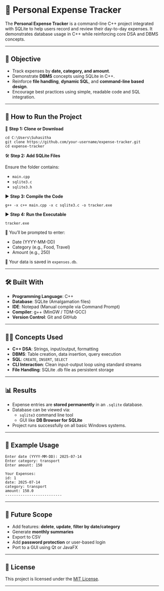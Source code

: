 # 💸 Personal Expense Tracker

The **Personal Expense Tracker** is a command-line C++ project integrated with SQLite to help users record and review their day-to-day expenses. It demonstrates database usage in C++ while reinforcing core DSA and DBMS concepts.

---

## 🎯 Objective

- Track expenses by **date, category, and amount**.
- Demonstrate **DBMS** concepts using SQLite in C++.
- Reinforce **file handling**, **dynamic SQL**, and **command-line based design**.
- Encourage best practices using simple, readable code and SQL integration.

---

## 🚀 How to Run the Project

🔁 **Step 1: Clone or Download**

```
cd C:\Users\Suhasitha
git clone https://github.com/your-username/expense-tracker.git
cd expense-tracker
```

🛠️ **Step 2: Add SQLite Files**

Ensure the folder contains:
- `main.cpp`
- `sqlite3.c`
- `sqlite3.h`

▶️ **Step 3: Compile the Code**

```
g++ -x c++ main.cpp -x c sqlite3.c -o tracker.exe
```

▶️ **Step 4: Run the Executable**

```
tracker.exe
```

📄 You’ll be prompted to enter:
- Date (YYYY-MM-DD)
- Category (e.g., Food, Travel)
- Amount (e.g., 250)

💾 Your data is saved in `expenses.db`.

---

## 🛠️ Built With

- **Programming Language**: C++
- **Database**: SQLite (Amalgamation files)
- **IDE**: Notepad (Manual compile via Command Prompt)
- **Compiler**: g++ (MinGW / TDM-GCC)
- **Version Control**: Git and GitHub

---

## 👨‍💻 Concepts Used

- **C++ DSA**: Strings, input/output, formatting
- **DBMS**: Table creation, data insertion, query execution
- **SQL**: `CREATE`, `INSERT`, `SELECT`
- **CLI Interaction**: Clean input-output loop using standard streams
- **File Handling**: SQLite .db file as persistent storage

---

## 📊 Results

- Expense entries are **stored permanently** in an `.sqlite` database.
- Database can be viewed via:
  - `sqlite3` command line tool
  - GUI like **DB Browser for SQLite**
- Project runs successfully on all basic Windows systems.

---

## 📌 Example Usage

```
Enter date (YYYY-MM-DD): 2025-07-14
Enter category: transport
Enter amount: 150

Your Expenses:
id: 1
date: 2025-07-14
category: transport
amount: 150.0
--------------------------
```

---

## 🌱 Future Scope

- Add features: **delete**, **update**, **filter by date/category**
- Generate **monthly summaries**
- Export to CSV
- Add **password protection** or user-based login
- Port to a GUI using Qt or JavaFX

---

## 📝 License

This project is licensed under the [MIT License](LICENSE).

---